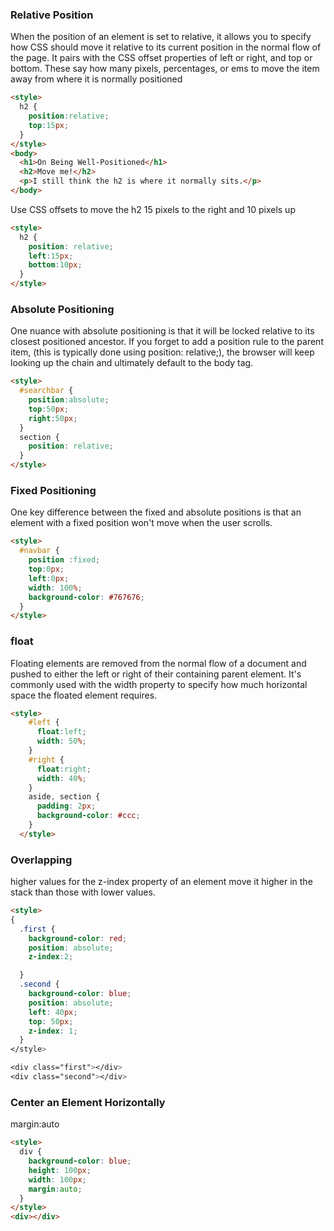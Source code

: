### Relative Position  
When the position of an element is set to relative, it allows you to specify how CSS should move it relative to its current position in the normal flow of the page. It pairs with the CSS offset properties of left or right, and top or bottom. These say how many pixels, percentages, or ems to move the item away from where it is normally positioned
```html
<style>
  h2 {
    position:relative;
    top:15px;
  }
</style>
<body>
  <h1>On Being Well-Positioned</h1>
  <h2>Move me!</h2>
  <p>I still think the h2 is where it normally sits.</p>
</body>
```
Use CSS offsets to move the h2 15 pixels to the right and 10 pixels up
```html
<style>
  h2 {
    position: relative;
    left:15px;
    bottom:10px;
  }
</style>
```
### Absolute Positioning
One nuance with absolute positioning is that it will be locked relative to its closest positioned ancestor. If you forget to add a position rule to the parent item, (this is typically done using position: relative;), the browser will keep looking up the chain and ultimately default to the body tag.
```html
<style>
  #searchbar {
    position:absolute;
    top:50px;
    right:50px;
  }
  section {
    position: relative;
  }
</style>
```
### Fixed Positioning
One key difference between the fixed and absolute positions is that an element with a fixed position won't move when the user scrolls.
```html
<style>
  #navbar {
    position :fixed;
    top:0px;
    left:0px;
    width: 100%;
    background-color: #767676;
  }
</style>
```

### float
Floating elements are removed from the normal flow of a document and pushed to either the left or right of their containing parent element. It's commonly used with the width property to specify how much horizontal space the floated element requires.
```html
<style>
    #left {
      float:left;
      width: 50%;
    }
    #right {
      float:right;
      width: 40%;
    }
    aside, section {
      padding: 2px;
      background-color: #ccc;
    }
  </style>
```

### Overlapping 
higher values for the z-index property of an element move it higher in the stack than those with lower values.
```html
<style>
{
  .first {
    background-color: red;
    position: absolute;
    z-index:2;

  }
  .second {
    background-color: blue;
    position: absolute;
    left: 40px;
    top: 50px;
    z-index: 1;
  }
</style>

<div class="first"></div>
<div class="second"></div>
```
### Center an Element Horizontally
margin:auto
```html
<style>
  div {
    background-color: blue;
    height: 100px;
    width: 100px;
    margin:auto;
  }
</style>
<div></div>
```
